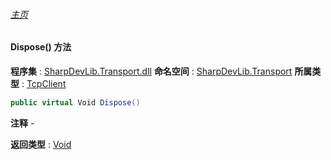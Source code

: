 ###### [主页](./Index.md "主页")
#### Dispose() 方法
**程序集** : [SharpDevLib.Transport.dll](./SharpDevLib.Transport.assembly.md "SharpDevLib.Transport.dll")
**命名空间** : [SharpDevLib.Transport](./SharpDevLib.Transport.namespace.md "SharpDevLib.Transport")
**所属类型** : [TcpClient](./SharpDevLib.Transport.TcpClient.md "TcpClient")
``` csharp
public virtual Void Dispose()
```
**注释**
*-*

**返回类型** : [Void](https://learn.microsoft.com/en-us/dotnet/api/system.void "Void")

